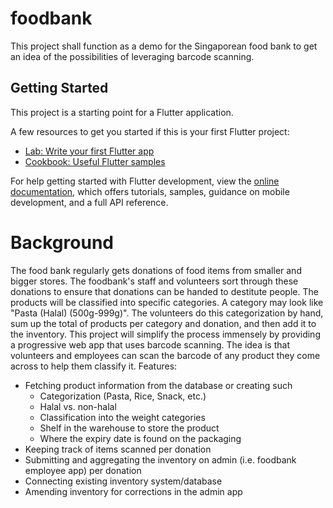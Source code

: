 # foodbank

This project shall function as a demo for the Singaporean food bank to get an idea of the possibilities of leveraging barcode scanning.

## Getting Started

This project is a starting point for a Flutter application.

A few resources to get you started if this is your first Flutter project:

- [Lab: Write your first Flutter app](https://docs.flutter.dev/get-started/codelab)
- [Cookbook: Useful Flutter samples](https://docs.flutter.dev/cookbook)

For help getting started with Flutter development, view the
[online documentation](https://docs.flutter.dev/), which offers tutorials,
samples, guidance on mobile development, and a full API reference.


# Background

The food bank regularly gets donations of food items from smaller and bigger stores. The foodbank's staff and volunteers sort through these donations to ensure that donations can be handed to destitute people. The products will be classified into specific categories.
A category may look like "Pasta (Halal) (500g-999g)". The volunteers do this categorization by hand, sum up the total of products per category and donation, and then add it to the inventory.
This project will simplify the process immensely by providing a progressive web app that uses barcode scanning. The idea is that volunteers and employees can scan the barcode of any product they come across to help them classify it.
Features:
* Fetching product information from the database or creating such
  * Categorization (Pasta, Rice, Snack, etc.)
  * Halal vs. non-halal
  * Classification into the weight categories
  * Shelf in the warehouse to store the product
  * Where the expiry date is found on the packaging
* Keeping track of items scanned per donation
* Submitting and aggregating the inventory on admin (i.e. foodbank employee app) per donation
* Connecting existing inventory system/database
* Amending inventory for corrections in the admin app